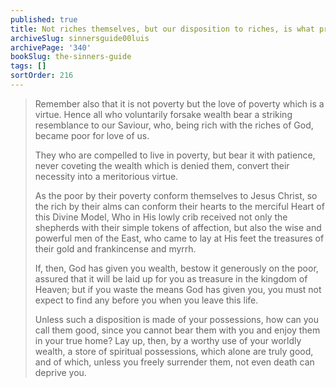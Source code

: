 ```yaml
---
published: true
title: Not riches themselves, but our disposition to riches, is what profits or harms our souls
archiveSlug: sinnersguide00luis
archivePage: '340'
bookSlug: the-sinners-guide
tags: []
sortOrder: 216
---
```


> Remember also that it is not poverty but the love of poverty which is a virtue. Hence all who voluntarily forsake wealth bear a striking resemblance to our Saviour, who, being rich with the riches of God, became poor for love of us.
>
> They who are compelled to live in poverty, but bear it with patience, never coveting the wealth which is denied them, convert their necessity into a meritorious virtue.
>
> As the poor by their poverty conform themselves to Jesus Christ, so the rich by their alms can conform their hearts to the merciful Heart of this Divine Model, Who in His lowly crib received not only the shepherds with their simple tokens of affection, but also the wise and powerful men of the East, who came to lay at His feet the treasures of their gold and frankincense and myrrh.
>
> If, then, God has given you wealth, bestow it generously on the poor, assured that it will be laid up for you as treasure in the kingdom of Heaven; but if you waste the means God has given you, you must not expect to find any before you when you leave this life.
>
> Unless such a disposition is made of your possessions, how can you call them good, since you cannot bear them with you and enjoy them in your true home? Lay up, then, by a worthy use of your worldly wealth, a store of spiritual possessions, which alone are truly good, and of which, unless you freely surrender them, not even death can deprive you.
